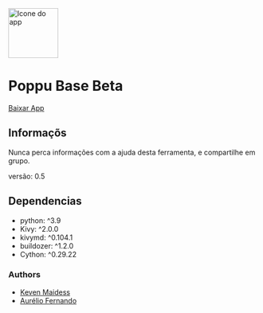 <img height = "100em" src = "https://github.com/farioso-fernando/poppubase/blob/main/icone_beta.png"  alt = "Icone do app" />
<h1>Poppu Base Beta</h1>

<a href = "https://github.com/farioso-fernando/poppubase/raw/main/bin/poppubase-0.5-armeabi-v7a-debug.apk">Baixar App</a>

<h2>Informaçõs</h2>
<p>Nunca perca informações com a ajuda desta ferramenta, e compartilhe em grupo.</p>
<p>
versão: 0.5
</p>
<h2>Dependencias</h2>
<ul>
  <li>python: ^3.9</li>
  <li>Kivy: ^2.0.0</li>
  <li>kivymd: ^0.104.1</li>
  <li>buildozer: ^1.2.0</li>
 <li>Cython: ^0.29.22</li>
</ul>
<div>
  <h3>Authors</h3>
  <ul>
    <li>  <a href = "https://www.instagram.com/kevenmaidess/" target = "_blank">Keven Maidess</a></li>
    <li>  <a href = "https://www.instagram.com/aurelio.fernando.5268/" target = "_blank">Aurélio Fernando</a></li>
  </ul>
</div>
